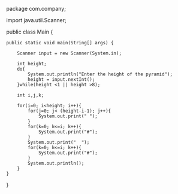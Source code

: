 package com.company;

import java.util.Scanner;

public class Main {

    public static void main(String[] args) {

        Scanner input = new Scanner(System.in);

        int height;
        do{
            System.out.println("Enter the height of the pyramid");
            height = input.nextInt();
        }while(height <1 || height >8);

        int i,j,k;

        for(i=0; i<height; i++){
            for(j=0; j< (height-i-1); j++){
                System.out.print(" ");
            }
            for(k=0; k<=i; k++){
                System.out.print("#");
            }
            System.out.print("  ");
            for(k=0; k<=i; k++){
                System.out.print("#");
            }
            System.out.println();
        }
    }
}
